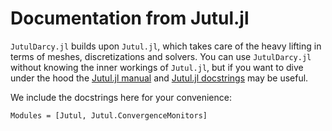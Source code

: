 # Documentation from Jutul.jl

`JutulDarcy.jl` builds upon `Jutul.jl`, which takes care of the heavy lifting in terms of meshes, discretizations and solvers. You can use `JutulDarcy.jl` without
knowing the inner workings of `Jutul.jl`, but if you want to dive under the hood the [Jutul.jl manual](https://sintefmath.github.io/Jutul.jl/dev/) and [Jutul.jl docstrings](https://sintefmath.github.io/Jutul.jl/dev/docstrings/) may be useful.

We include the docstrings here for your convenience:

```@autodocs
Modules = [Jutul, Jutul.ConvergenceMonitors]
```
